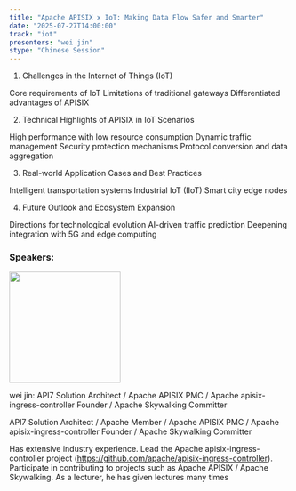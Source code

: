 ```yaml
---
title: "Apache APISIX x IoT: Making Data Flow Safer and Smarter"
date: "2025-07-27T14:00:00"
track: "iot"
presenters: "wei jin"
stype: "Chinese Session"
---
```


1. Challenges in the Internet of Things (IoT)

Core requirements of IoT
Limitations of traditional gateways
Differentiated advantages of APISIX

2. Technical Highlights of APISIX in IoT Scenarios

High performance with low resource consumption
Dynamic traffic management
Security protection mechanisms
Protocol conversion and data aggregation

3. Real-world Application Cases and Best Practices

Intelligent transportation systems
Industrial IoT (IIoT)
Smart city edge nodes

4. Future Outlook and Ecosystem Expansion

Directions for technological evolution
AI-driven traffic prediction
Deepening integration with 5G and edge computing

### Speakers:


<img src="https://sessionize.com/image/2e49-400o400o1-pTHugcYPwWc5CyoBQrgPuo.png" width="200" /><br/>

wei jin: API7 Solution Architect / Apache APISIX PMC / Apache apisix-ingress-controller Founder / Apache Skywalking Committer

API7 Solution Architect / Apache Member / Apache APISIX PMC / Apache apisix-ingress-controller Founder / Apache Skywalking Committer

Has extensive industry experience.
Lead the Apache apisix-ingress-controller project (https://github.com/apache/apisix-ingress-controller).
Participate in contributing to projects such as Apache APISIX / Apache Skywalking.
As a lecturer, he has given lectures many times